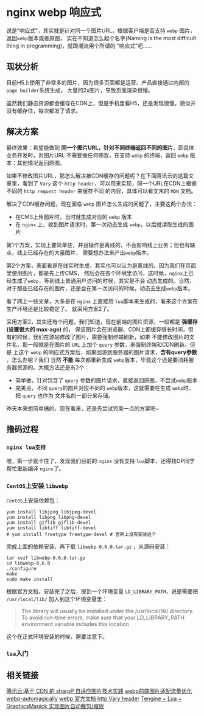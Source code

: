 # nginx webp 响应式


说是“响应式”，其实就是针对同一个图片URL，根据客户端是否支持 `webp` 图片，返回`webp`版本或者原图，
实在不知道怎么起个名字(Naming is the most difficult thing in programming)，就跟潮流用个所谓的
“响应式”吧……


## 现状分析

目前H5上使用了非常多的图片，因为很多页面都是运营、产品直接通过内部的 `page builder`系统生成，
大量的2x图片，导致页面渲染很慢。

虽然我们静态资源都会缓存在CDN上，但是手机里看H5，还是发现很慢，貌似并没有缓存住，每次都发了请求。


## 解决方案

最终效果：希望能做到 **同一个图片URL，针对不同终端返回不同的图片**，即具体业务开发时，对图片URL
不需要做任何修改，在支持 `webp` 的终端，返回 `webp` 版本；其他情况返回原图。

如果不修改图片URL，那怎么解决被CDN缓存的问题呢？在下面腾讯云的这篇文章里，看到了 `Vary` 这个
`http header`，可以用来实现，同一个URL在CDN上根据不同的 `http request header` 来缓存不同
的内容，具体可以看文末的 `MDN` 文档。

解决了CDN缓存问题，现在面临 `webp` 图片怎么生成的问题了，主要这两个办法：

* 在CMS上传图片时，当时就生成对应的 `webp` 版本
* 在 `nginx` 上，收到图片请求时，第一次动态生成 `webp`，以后就读取生成的图片

第1个方案，实现上要简单些，并且操作是离线的，不会影响线上业务；但也有缺点，线上已经存在的大量图片，
需要想办法来产出`webp`版本。

第2个方案，表面看是在线实时生成，其实也可以认为是离线的。因为我们在页面里使用图片，都是先上传CMS，
然后会在各个环境里访问，这时候，`nginx`上已经生成了`webp`，等到线上普通用户访问的时候，其实是不会
动态生成的。当然，对于那些已经存在的图片，还是会在第一次访问的时候，动态去生成`webp`版本。

看了网上一些文章，大多是在 `nginx` 上直接用 `lua`脚本来生成的，看来这个方案在生产环境还是比较稳定了。
就采用方案2了。

采用方案2，其实还有个问题，我们知道，现在前端的图片资源，一般都是 **强缓存(设置很大的 max-age)** 的，
保证图片会在浏览器、CDN上都缓存很长时间，但有的时候，我们在源站修改了图片，需要强制终端刷新，如果
不能修改图片的文件名，那一般就是在图片的 `URL` 上加个 `query` 参数，来强制终端和CDN刷新。但是
上这个 `webp` 的响应式方案后，如果回源到服务器的图片请求，**含有query参数** ，怎么办呢？我们
当然 **不能** 每次都重新生成 `webp`版本，毕竟这个还是要消耗服务器资源的。大概方法还是有2个：

* 简单做，针对包含了 `query` 参数的图片请求，直接返回原图，不尝试`webp`版本
* 完美点，不同 `query`的图片对应不同的 `webp`版本，这就需要在生成 `webp`时，把 `query` 也作为
文件名的一部分来存储。

昨天本来想简单搞的，现在看来，还是先尝试完美一点的方案吧~


## 撸码过程

### `nginx lua支持`

嗯，第一步就卡住了，发现我们目前的 `nginx` 没有支持 `lua`脚本，还得找OP同学帮忙重新编译 `nginx`了。

### `CentOS`上安装 `libwebp`

`CentOS`上安装依赖包：

```shell
yum install libjpeg libjpeg-devel
yum install libpng libpng-devel
yum install giflib giflib-devel
yum install libtiff libtiff-devel
# yum install freetype freetype-devel # 官网上没有安装这个
```

完成上面的依赖安装，再下载 `libwebp-0.6.0.tar.gz` ，从源码安装：

```shell
tar xvzf libwebp-0.6.0.tar.gz
cd libwebp-0.6.0
./configure
make
sudo make install
```

根据官方文档，安装完了之后，提到一个环境变量 `LD_LIBRARY_PATH`，说是需要把 `/usr/local/lib/`
加入到这个环境变量里：

> The library will usually be installed under the /usr/local/lib/ directory.
To avoid run-time errors, make sure that your LD_LIBRARY_PATH environment variable includes this location

这个在正式环境安装的时候，需要注意下。

### `lua`入门



## 相关链接

[腾讯云:基于 CDN 的 sharpP 自适应图片技术实践](https://www.qcloud.com/community/article/164816001481011868)
[webp前端图片适配流量优化](https://github.com/ShowJoy-com/showjoy-blog/issues/10)
[webp-automagically](https://www.maxcdn.com/blog/how-to-reduce-image-size-with-webp-automagically/)
[webp 官方文档](https://developers.google.com/speed/webp/)
[http Vary header](https://developer.mozilla.org/en-US/docs/Web/HTTP/Headers/Vary)
[Tengine + Lua + GraphicsMagick 实现图片自动裁剪/缩放](https://my.oschina.net/eduosi/blog/169606?utm_source=tuicool&utm_medium=referral)

